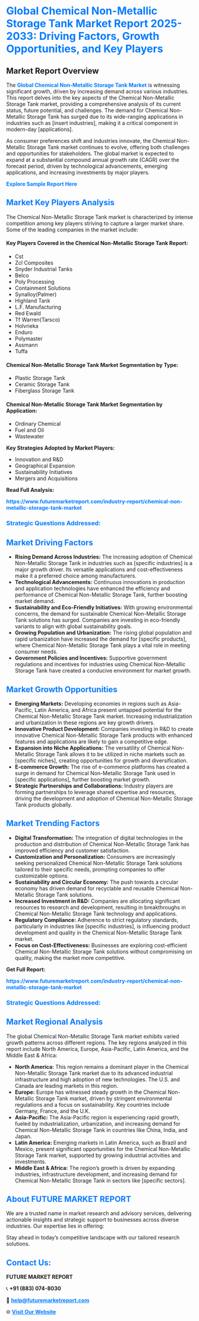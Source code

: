 <h1 style="color: #007BFF;">Global Chemical Non-Metallic Storage Tank Market Report 2025-2033: Driving Factors, Growth Opportunities, and Key Players</h1>

<section id="overview">
<h2>Market Report Overview</h2>
<p>The <a href="https://www.futuremarketreport.com/industry-report/chemical-non-metallic-storage-tank-market" style="color: #007BFF; text-decoration: none;"><strong>Global Chemical Non-Metallic Storage Tank Market</strong></a> is witnessing significant growth, driven by increasing demand across various industries. This report delves into the key aspects of the Chemical Non-Metallic Storage Tank market, providing a comprehensive analysis of its current status, future potential, and challenges. The demand for Chemical Non-Metallic Storage Tank has surged due to its wide-ranging applications in industries such as [insert industries], making it a critical component in modern-day [applications].</p>
<p>As consumer preferences shift and industries innovate, the Chemical Non-Metallic Storage Tank market continues to evolve, offering both challenges and opportunities for stakeholders. The global market is expected to expand at a substantial compound annual growth rate (CAGR) over the forecast period, driven by technological advancements, emerging applications, and increasing investments by major players.</p>
</section>

<section id="overview">
<p><a href="https://www.futuremarketreport.com/request-sample/reportId=31091" style="color: #007BFF; text-decoration: none;"><strong>Explore Sample Report Here</strong></a></p>
</section>

<section id="key-players">
<h2 style="color: #007BFF;">Market Key Players Analysis</h2>
<p>The Chemical Non-Metallic Storage Tank market is characterized by intense competition among key players striving to capture a larger market share. Some of the leading companies in the market include:</p>
<h4>Key Players Covered in the Chemical Non-Metallic Storage Tank Report:</h4>
<ul><li>Cst</li><li>Zcl Composites</li><li>Snyder Industrial Tanks</li><li>Belco</li><li>Poly Processing</li><li>Containment Solutions</li><li>Synalloy(Palmer)</li><li>Highland Tank</li><li>L.F. Manufacturing</li><li>Red Ewald</li><li>Tf Warren(Tarsco)</li><li>Holvrieka</li><li>Enduro</li><li>Polymaster</li><li>Assmann</li><li>Tuffa</li></ul>
<h4>Chemical Non-Metallic Storage Tank Market Segmentation by Type:</h4>
<ul><li>Plastic Storage Tank</li><li>Ceramic Storage Tank</li><li>Fiberglass Storage Tank</li></ul>

<h4>Chemical Non-Metallic Storage Tank Market Segmentation by Application:</h4>
<ul><li>Ordinary Chemical</li><li>Fuel and Oil</li><li>Wastewater</li></ul>
<p><strong>Key Strategies Adopted by Market Players:</strong></p>
<ul>
<li>Innovation and R&D</li>
<li>Geographical Expansion</li>
<li>Sustainability Initiatives</li>
<li>Mergers and Acquisitions</li>
</ul>
</section>

<section>
<p><strong>Read Full Analysis: </strong></p><a href="https://www.futuremarketreport.com/industry-report/chemical-non-metallic-storage-tank-market" style="color: #007BFF; text-decoration: none;"><strong>https://www.futuremarketreport.com/industry-report/chemical-non-metallic-storage-tank-market</strong></a>
<h3 style="color: #007BFF;">Strategic Questions Addressed:</h3>
</section>

<section id="driving-factors">
<h2 style="color: #007BFF;">Market Driving Factors</h2>
<ul>
<li><strong>Rising Demand Across Industries:</strong> The increasing adoption of Chemical Non-Metallic Storage Tank in industries such as [specific industries] is a major growth driver. Its versatile applications and cost-effectiveness make it a preferred choice among manufacturers.</li>
<li><strong>Technological Advancements:</strong> Continuous innovations in production and application technologies have enhanced the efficiency and performance of Chemical Non-Metallic Storage Tank, further boosting market demand.</li>
<li><strong>Sustainability and Eco-Friendly Initiatives:</strong> With growing environmental concerns, the demand for sustainable Chemical Non-Metallic Storage Tank solutions has surged. Companies are investing in eco-friendly variants to align with global sustainability goals.</li>
<li><strong>Growing Population and Urbanization:</strong> The rising global population and rapid urbanization have increased the demand for [specific products], where Chemical Non-Metallic Storage Tank plays a vital role in meeting consumer needs.</li>
<li><strong>Government Policies and Incentives:</strong> Supportive government regulations and incentives for industries using Chemical Non-Metallic Storage Tank have created a conducive environment for market growth.</li>
</ul>
</section>

<section id="growth-opportunities">
<h2 style="color: #007BFF;">Market Growth Opportunities</h2>
<ul>
<li><strong>Emerging Markets:</strong> Developing economies in regions such as Asia-Pacific, Latin America, and Africa present untapped potential for the Chemical Non-Metallic Storage Tank market. Increasing industrialization and urbanization in these regions are key growth drivers.</li>
<li><strong>Innovative Product Development:</strong> Companies investing in R&D to create innovative Chemical Non-Metallic Storage Tank products with enhanced features and applications are likely to gain a competitive edge.</li>
<li><strong>Expansion into Niche Applications:</strong> The versatility of Chemical Non-Metallic Storage Tank allows it to be utilized in niche markets such as [specific niches], creating opportunities for growth and diversification.</li>
<li><strong>E-commerce Growth:</strong> The rise of e-commerce platforms has created a surge in demand for Chemical Non-Metallic Storage Tank used in [specific applications], further boosting market growth.</li>
<li><strong>Strategic Partnerships and Collaborations:</strong> Industry players are forming partnerships to leverage shared expertise and resources, driving the development and adoption of Chemical Non-Metallic Storage Tank products globally.</li>
</ul>
</section>

<section id="trending-factors">
<h2 style="color: #007BFF;">Market Trending Factors</h2>
<ul>
<li><strong>Digital Transformation:</strong> The integration of digital technologies in the production and distribution of Chemical Non-Metallic Storage Tank has improved efficiency and customer satisfaction.</li>
<li><strong>Customization and Personalization:</strong> Consumers are increasingly seeking personalized Chemical Non-Metallic Storage Tank solutions tailored to their specific needs, prompting companies to offer customizable options.</li>
<li><strong>Sustainability and Circular Economy:</strong> The push towards a circular economy has driven demand for recyclable and reusable Chemical Non-Metallic Storage Tank solutions.</li>
<li><strong>Increased Investment in R&D:</strong> Companies are allocating significant resources to research and development, resulting in breakthroughs in Chemical Non-Metallic Storage Tank technology and applications.</li>
<li><strong>Regulatory Compliance:</strong> Adherence to strict regulatory standards, particularly in industries like [specific industries], is influencing product development and quality in the Chemical Non-Metallic Storage Tank market.</li>
<li><strong>Focus on Cost-Effectiveness:</strong> Businesses are exploring cost-efficient Chemical Non-Metallic Storage Tank solutions without compromising on quality, making the market more competitive.</li>
</ul>
</section>

<section>
<p><strong>Get Full Report: </strong></p><a href="https://www.futuremarketreport.com/industry-report/chemical-non-metallic-storage-tank-market" style="color: #007BFF; text-decoration: none;"><strong>https://www.futuremarketreport.com/industry-report/chemical-non-metallic-storage-tank-market</strong></a>
<h3 style="color: #007BFF;">Strategic Questions Addressed:</h3>
</section>


<section id="regional-analysis">
<h2 style="color: #007BFF;">Market Regional Analysis</h2>
<p>The global Chemical Non-Metallic Storage Tank market exhibits varied growth patterns across different regions. The key regions analyzed in this report include North America, Europe, Asia-Pacific, Latin America, and the Middle East & Africa:</p>
<ul>
<li><strong>North America:</strong> This region remains a dominant player in the Chemical Non-Metallic Storage Tank market due to its advanced industrial infrastructure and high adoption of new technologies. The U.S. and Canada are leading markets in this region.</li>
<li><strong>Europe:</strong> Europe has witnessed steady growth in the Chemical Non-Metallic Storage Tank market, driven by stringent environmental regulations and a focus on sustainability. Key countries include Germany, France, and the U.K.</li>
<li><strong>Asia-Pacific:</strong> The Asia-Pacific region is experiencing rapid growth, fueled by industrialization, urbanization, and increasing demand for Chemical Non-Metallic Storage Tank in countries like China, India, and Japan.</li>
<li><strong>Latin America:</strong> Emerging markets in Latin America, such as Brazil and Mexico, present significant opportunities for the Chemical Non-Metallic Storage Tank market, supported by growing industrial activities and investments.</li>
<li><strong>Middle East & Africa:</strong> The region’s growth is driven by expanding industries, infrastructure development, and increasing demand for Chemical Non-Metallic Storage Tank in sectors like [specific sectors].</li>
</ul>
</section>

<footer>
<h2 style="color: #007BFF;">About FUTURE MARKET REPORT</h2>
<p>We are a trusted name in market research and advisory services, delivering actionable insights and strategic support to businesses across diverse industries. Our expertise lies in offering:</p>

<p>Stay ahead in today’s competitive landscape with our tailored research solutions.</p>

<h2 style="color: #007BFF;">Contact Us:</h2>
<p><strong>FUTURE MARKET REPORT</strong></p>
<p>📞 <strong>+91 (883) 074-8030</strong></p>
<p>📧 <strong><a href="mailto:help@futuremarketreport.com" style="color: #007BFF;">help@futuremarketreport.com</a></strong></p>
<p>🌐 <strong><a href="https://www.futuremarketreport.com/" style="color: #007BFF;">Visit Our Website</a></strong></p>
</footer>